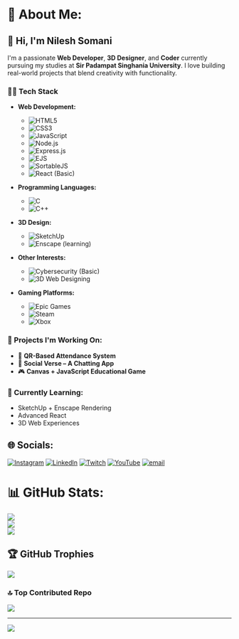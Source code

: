 # 💫 About Me:
## 👋 Hi, I'm Nilesh Somani

I'm a passionate **Web Developer**, **3D Designer**, and **Coder** currently pursuing my studies at **Sir Padampat Singhania University**. I love building real-world projects that blend creativity with functionality.

### 🧑‍💻 Tech Stack

- **Web Development:**
  - ![HTML5](https://img.shields.io/badge/html5-%23E34F26.svg?style=for-the-badge&logo=html5&logoColor=white)
  - ![CSS3](https://img.shields.io/badge/css3-%231572B6.svg?style=for-the-badge&logo=css3&logoColor=white)
  - ![JavaScript](https://img.shields.io/badge/javascript-%23323330.svg?style=for-the-badge&logo=javascript&logoColor=%23F7DF1E)
  - ![Node.js](https://img.shields.io/badge/node.js-6DA55F?style=for-the-badge&logo=node.js&logoColor=white)
  - ![Express.js](https://img.shields.io/badge/express.js-%23404d59.svg?style=for-the-badge&logo=express&logoColor=%2361DAFB)
  - ![EJS](https://img.shields.io/badge/ejs-%23D90000.svg?style=for-the-badge&logo=ejs&logoColor=white)
  - ![SortableJS](https://img.shields.io/badge/SortableJS-%23007ACC.svg?style=for-the-badge&logo=javascript&logoColor=white)
  - ![React](https://img.shields.io/badge/react-%2320232a.svg?style=for-the-badge&logo=react&logoColor=%2361DAFB) (Basic)

- **Programming Languages:**
  - ![C](https://img.shields.io/badge/c-%2300599C.svg?style=for-the-badge&logo=c&logoColor=white)
  - ![C++](https://img.shields.io/badge/c++-%2300599C.svg?style=for-the-badge&logo=c%2B%2B&logoColor=white)

- **3D Design:**
  - ![SketchUp](https://img.shields.io/badge/sketchup-%23DA232C.svg?style=for-the-badge&logo=sketchup&logoColor=white)
  - ![Enscape](https://img.shields.io/badge/Enscape-%23000000.svg?style=for-the-badge) (learning)

- **Other Interests:**
  - ![Cybersecurity](https://img.shields.io/badge/Cyber%20Security-%23007ACC.svg?style=for-the-badge&logo=fortinet&logoColor=white) (Basic)
  - ![3D Web Designing](https://img.shields.io/badge/3D_Web_Designing-%23E34F26.svg?style=for-the-badge)

- **Gaming Platforms:**
  - ![Epic Games](https://img.shields.io/badge/Epic%20Games-%23313131.svg?style=for-the-badge&logo=epicgames&logoColor=white)
  - ![Steam](https://img.shields.io/badge/Steam-%23000000.svg?style=for-the-badge&logo=steam&logoColor=white)
  - ![Xbox](https://img.shields.io/badge/Xbox-%23107C10.svg?style=for-the-badge&logo=xbox&logoColor=white)

### 🚀 Projects I'm Working On:
- 📱 **QR-Based Attendance System**
- 💬 **Social Verse – A Chatting App**
- 🎮 **Canvas + JavaScript Educational Game**

### 🌱 Currently Learning:
- SketchUp + Enscape Rendering
- Advanced React
- 3D Web Experiences

## 🌐 Socials:
[![Instagram](https://img.shields.io/badge/Instagram-%23E4405F.svg?logo=Instagram&logoColor=white)](https://instagram.com/mastersomani) [![LinkedIn](https://img.shields.io/badge/LinkedIn-%230077B5.svg?logo=linkedin&logoColor=white)](https://linkedin.com/in/nileshsomani) [![Twitch](https://img.shields.io/badge/Twitch-%239146FF.svg?logo=Twitch&logoColor=white)](https://twitch.tv/nileshsomani) [![YouTube](https://img.shields.io/badge/YouTube-%23FF0000.svg?logo=YouTube&logoColor=white)](https://youtube.com/@@nileshsomani) [![email](https://img.shields.io/badge/Email-D14836?logo=gmail&logoColor=white)](mailto:somanin408@gmail.com) 

# 📊 GitHub Stats:
![](https://github-readme-stats.vercel.app/api?username=Nilesh-Somani&theme=dark&hide_border=false&include_all_commits=false&count_private=false)<br/>
![](https://nirzak-streak-stats.vercel.app/?user=Nilesh-Somani&theme=dark&hide_border=false)<br/>
![](https://github-readme-stats.vercel.app/api/top-langs/?username=Nilesh-Somani&theme=dark&hide_border=false&include_all_commits=false&count_private=false&layout=compact)

## 🏆 GitHub Trophies
![](https://github-profile-trophy.vercel.app/?username=Nilesh-Somani&theme=radical&no-frame=false&no-bg=false&margin-w=4)

### 🔝 Top Contributed Repo
![](https://github-contributor-stats.vercel.app/api?username=Nilesh-Somani&limit=5&theme=dark&combine_all_yearly_contributions=true)

---
[![](https://visitcount.itsvg.in/api?id=Nilesh-Somani&icon=0&color=0)](https://visitcount.itsvg.in)
